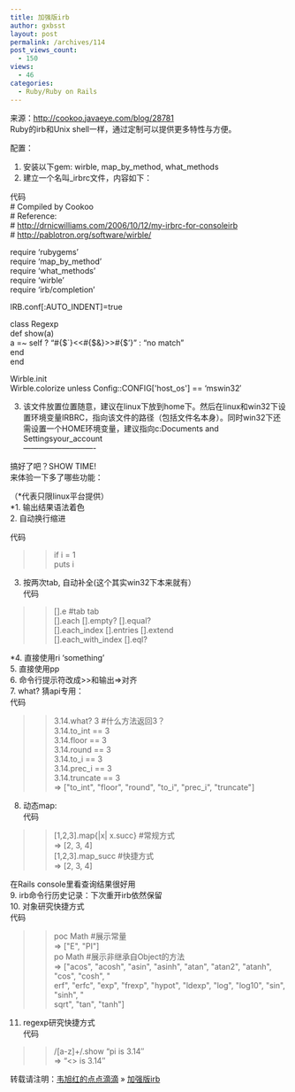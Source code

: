 ```yaml
---
title: 加强版irb
author: gxbsst
layout: post
permalink: /archives/114
post_views_count:
  - 150
views:
  - 46
categories:
  - Ruby/Ruby on Rails
---
```

来源：http://cookoo.javaeye.com/blog/28781  
Ruby的irb和Unix shell一样，通过定制可以提供更多特性与方便。

配置：  
1. 安装以下gem: wirble, map\_by\_method, what_methods  
2. 建立一个名叫_irbrc文件，内容如下： 

代码  
\# Compiled by Cookoo  
\# Reference:  
\# http://drnicwilliams.com/2006/10/12/my-irbrc-for-consoleirb  
\# http://pablotron.org/software/wirble/ 

require &#8216;rubygems&#8217;  
require &#8216;map\_by\_method&#8217;  
require &#8216;what_methods&#8217;  
require &#8216;wirble&#8217;  
require &#8216;irb/completion&#8217; 

IRB.conf[:AUTO_INDENT]=true 

class Regexp  
def show(a)  
a =~ self ? &#8220;#{$\`}<<#{$&}>>#{$&#8217;}&#8221; : &#8220;no match&#8221;  
end  
end 

Wirble.init  
Wirble.colorize unless Config::CONFIG['host_os'] == &#8216;mswin32&#8242; 

3. 该文件放置位置随意，建议在linux下放到home下。然后在linux和win32下设置环境变量IRBRC，指向该文件的路径（包括文件名本身）。同时win32下还需设置一个HOME环境变量，建议指向c:Documents and Settingsyour_account  
&#8212;&#8212;&#8212;&#8212;&#8212;&#8212;&#8212;&#8212;&#8212;-

搞好了吧？SHOW TIME!  
来体验一下多了哪些功能：

（*代表只限linux平台提供）  
*1. 输出结果语法着色  
2. 自动换行缩进 

代码  
>>if i = 1  
>> puts i 

3. 按两次tab, 自动补全(这个其实win32下本来就有）  
代码  
>> [].e #tab tab  
[].each [].empty? [].equal?  
[].each_index [].entries [].extend  
[].each\_with\_index [].eql? 

*4. 直接使用ri &#8216;something&#8217;  
5. 直接使用pp  
6. 命令行提示符改成>>和输出=>对齐  
7. what? 猜api专用：  
代码  
>> 3.14.what? 3 #什么方法返回3？  
3.14.to_int == 3  
3.14.floor == 3  
3.14.round == 3  
3.14.to_i == 3  
3.14.prec_i == 3  
3.14.truncate == 3  
=> ["to\_int", "floor", "round", "to\_i", "prec_i", "truncate"] 

8. 动态map:  
代码  
>> [1,2,3].map{|x| x.succ} #常规方式  
=> [2, 3, 4]  
>> [1,2,3].map_succ #快捷方式  
=> [2, 3, 4] 

在Rails console里看查询结果很好用  
9. irb命令行历史记录：下次重开irb依然保留  
10. 对象研究快捷方式  
代码  
>> poc Math #展示常量  
=> ["E", "PI"]  
>> po Math #展示非继承自Object的方法  
=> ["acos", "acosh", "asin", "asinh", "atan", "atan2", "atanh", "cos", "cosh", "  
erf", "erfc", "exp", "frexp", "hypot", "ldexp", "log", "log10", "sin", "sinh", "  
sqrt", "tan", "tanh"] 

11. regexp研究快捷方式  
代码  
>> /[a-z]+/.show &#8220;pi is 3.14&#8243;  
=> &#8220;<> is 3.14&#8243; 

转载请注明：[韦旭红的点点滴滴][1] &raquo; [加强版irb][2]

 [1]: http://www.weixuhong.com
 [2]: http://www.weixuhong.com/archives/114